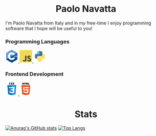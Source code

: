 <h1 align="center">Paolo Navatta</h1>
<p align="left">
</p>
<p>I'm Paolo Navatta from Italy and in my free-time I enjoy programming software that I hope will be useful to you!</p>
<h3 align="left">Programming Languages</h3>
<p align="left"> <a href="https://www.w3schools.com/cpp/" target="_blank" rel="noreferrer"> <img src="https://raw.githubusercontent.com/devicons/devicon/master/icons/cplusplus/cplusplus-original.svg" alt="cplusplus" width="40" height="40"/> </a> <a href="https://developer.mozilla.org/en-US/docs/Web/JavaScript" target="_blank" rel="noreferrer"> <img src="https://raw.githubusercontent.com/devicons/devicon/master/icons/javascript/javascript-original.svg" alt="javascript" width="40" height="40"/> </a> <a href="https://www.python.org" target="_blank" rel="noreferrer"> <img src="https://raw.githubusercontent.com/devicons/devicon/master/icons/python/python-original.svg" alt="python" width="40" height="40"/> </a> </p>


<h3 align="left">Frontend Development</h3>
<p align="left"> <a href="https://www.w3schools.com/css/" target="_blank" rel="noreferrer"> <img src="https://raw.githubusercontent.com/devicons/devicon/master/icons/css3/css3-original-wordmark.svg" alt="css3" width="40" height="40"/> </a> <a href="https://www.w3.org/html/" target="_blank" rel="noreferrer"> <img src="https://raw.githubusercontent.com/devicons/devicon/master/icons/html5/html5-original-wordmark.svg" alt="html5" width="40" height="40"/> </a> </p>



<h1 align="center">Stats</h1>
<p align="left">
</p>

[![Anurag's GitHub stats](https://github-readme-stats.vercel.app/api?username=navattapaolo)](https://github.com/navattapaolo/github-readme-stats)
[![Top Langs](https://github-readme-stats.vercel.app/api/top-langs/?username=navattapaolo&langs_count=8)](https://github.com/navattapaolo/github-readme-stats)

